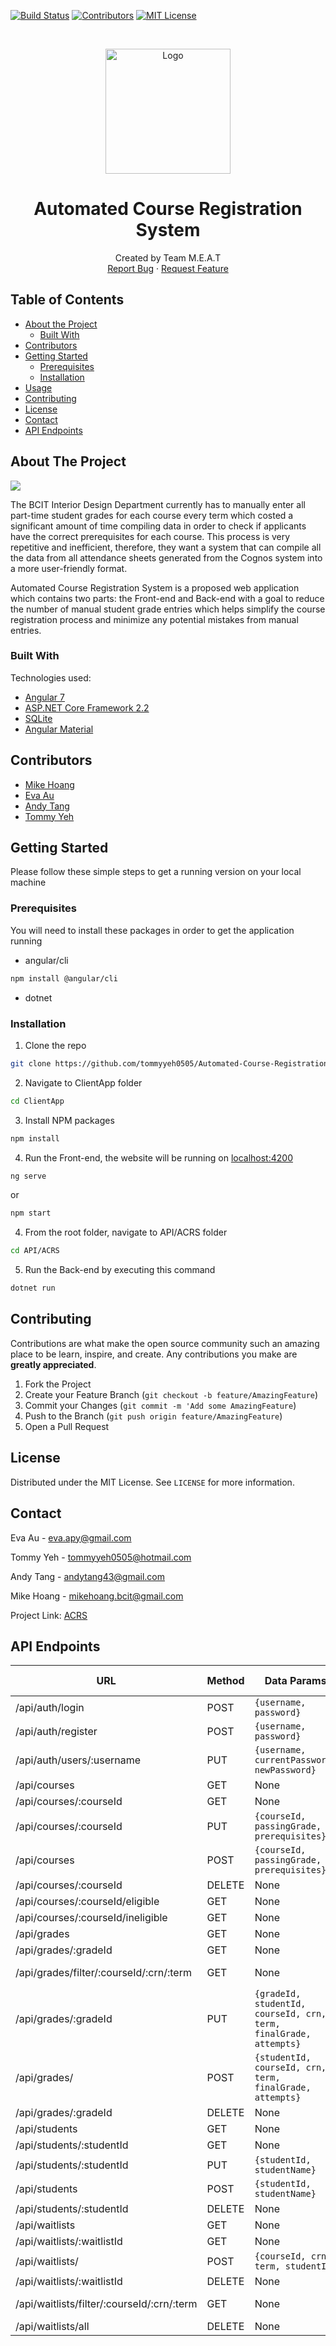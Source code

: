 <!-- PROJECT SHIELDS -->
[![Build Status][build-shield]]()
[![Contributors][contributors-shield]]()
[![MIT License][license-shield]][license-url]



<!-- PROJECT LOGO -->
<br />
<p align="center">
  <a href="https://github.com/tommyyeh0505/Automated-Course-Registration-System">
    <img src="doc/logo.png" alt="Logo" width="200" height="200">
  </a>

  <h1 align="center">Automated Course Registration System</h1>

  <p align="center">
   Created by Team M.E.A.T
    <br />
    <a href="https://github.com/othneildrew/Best-README-Template/issues">Report Bug</a>
    ·
    <a href="https://github.com/othneildrew/Best-README-Template/issues">Request Feature</a>
  </p>
</p>



<!-- TABLE OF CONTENTS -->
## Table of Contents

* [About the Project](#about-the-project)
  * [Built With](#built-with)
* [Contributors](#contributors)
* [Getting Started](#getting-started)
  * [Prerequisites](#prerequisites)
  * [Installation](#installation)
* [Usage](#usage)
* [Contributing](#contributing)
* [License](#license)
* [Contact](#contact)
* [API Endpoints](#api-endpoints)



<!-- ABOUT THE PROJECT -->
## About The Project

<img src="doc/background.PNG">

The BCIT Interior Design Department currently has to manually enter all part-time student grades for each course every term which costed a significant amount of time compiling data in order to check if applicants have the correct prerequisites for each course. This process is very repetitive and inefficient, therefore, they want a system that can compile all the data from all attendance sheets generated from the Cognos system into a more user-friendly format. 

Automated Course Registration System is a proposed web application which contains two parts: the Front-end and Back-end with a goal to reduce the number of manual student grade entries which helps simplify the course registration process and minimize any potential mistakes from manual entries.


### Built With
Technologies used:
* [Angular 7](https://angular.io/)
* [ASP.NET Core Framework 2.2](https://dotnet.microsoft.com/)
* [SQLite](https://www.sqlite.org/index.html)
* [Angular Material](https://material.angular.io/)

## Contributors
* <a href="https://github.com/mikah13">Mike Hoang</a>
* <a href="https://github.com/EvaAusa">Eva Au</a>
* <a href="https://github.com/aght">Andy Tang</a>
* <a href="https://github.com/tommyyeh0505">Tommy Yeh</a>


<!-- GETTING STARTED -->
## Getting Started

Please follow these simple steps to get a running version on your local machine

### Prerequisites

You will need to install these packages in order to get the application running
* angular/cli
```sh
npm install @angular/cli
```
* dotnet

### Installation

1. Clone the repo
```sh
git clone https://github.com/tommyyeh0505/Automated-Course-Registration-System
```
2. Navigate to ClientApp folder
```sh
cd ClientApp
```
3. Install NPM packages
```sh
npm install
```
4. Run the Front-end, the website will be running on [localhost:4200](http://localhost:4200/)
```sh
ng serve
```
or
```sh
npm start
```
4. From the root folder, navigate to API/ACRS folder
```sh
cd API/ACRS
```
5. Run the Back-end by executing this command
```sh
dotnet run
```

<!-- CONTRIBUTING -->
## Contributing

Contributions are what make the open source community such an amazing place to be learn, inspire, and create. Any contributions you make are **greatly appreciated**.

1. Fork the Project
2. Create your Feature Branch (`git checkout -b feature/AmazingFeature`)
3. Commit your Changes (`git commit -m 'Add some AmazingFeature`)
4. Push to the Branch (`git push origin feature/AmazingFeature`)
5. Open a Pull Request



<!-- LICENSE -->
## License

Distributed under the MIT License. See `LICENSE` for more information.



<!-- CONTACT -->
## Contact

Eva Au - eva.apy@gmail.com

Tommy Yeh - tommyyeh0505@hotmail.com 

Andy Tang - andytang43@gmail.com 

Mike Hoang - mikehoang.bcit@gmail.com

Project Link: [ACRS](https://github.com/tommyyeh0505/Automated-Course-Registration-System)


## API Endpoints
| URL                                        | Method | Data Params                                                     | URL Params          |
|--------------------------------------------|--------|-----------------------------------------------------------------|---------------------|
| /api/auth/login                            | POST   | `{username, password}`                                            | None                |
| /api/auth/register                         | POST   | `{username, password}`                                            | None                |
| /api/auth/users/:username                  | PUT    | `{username, currentPassword, newPassword}`                        | username            |
| /api/courses                               | GET    | None                                                            | None                |
| /api/courses/:courseId                     | GET    | None                                                            | courseId            |
| /api/courses/:courseId                     | PUT    | `{courseId, passingGrade, prerequisites}`                         | courseId            |
| /api/courses                               | POST   | `{courseId, passingGrade, prerequisites}`                         | None                |
| /api/courses/:courseId                     | DELETE | None                                                            | courseId            |
| /api/courses/:courseId/eligible            | GET    | None                                                            | courseId            |
| /api/courses/:courseId/ineligible          | GET    | None                                                            | courseId            |
| /api/grades                                | GET    | None                                                            | None                |
| /api/grades/:gradeId                       | GET    | None                                                            | gradeId             |
| /api/grades/filter/:courseId/:crn/:term    | GET    | None                                                            | courseId, crn, term |
| /api/grades/:gradeId                       | PUT    | `{gradeId, studentId, courseId, crn, term, finalGrade, attempts}` | gradeId             |
| /api/grades/                               | POST   | `{studentId, courseId, crn, term, finalGrade, attempts}`          | None                |
| /api/grades/:gradeId                       | DELETE | None                                                            | None                |
| /api/students                              | GET    | None                                                            | None                |
| /api/students/:studentId                   | GET    | None                                                            | studentId           |
| /api/students/:studentId                   | PUT    | `{studentId, studentName}`                                        | studentId           |
| /api/students                              | POST   | `{studentId, studentName}`                                        | studentId           |
| /api/students/:studentId                   | DELETE | None                                                            | studentId           |
| /api/waitlists                             | GET    | None                                                            | None                |
| /api/waitlists/:waitlistId                 | GET    | None                                                            | waitlistId          |
| /api/waitlists/                            | POST   | `{courseId, crn, term, studentId}`                                | None                |
| /api/waitlists/:waitlistId                 | DELETE | None                                                            | None                |
| /api/waitlists/filter/:courseId/:crn/:term | GET    | None                                                            | courseId, crn, term |
| /api/waitlists/all                         | DELETE | None                                                            | None                |


<!-- MARKDOWN LINKS & IMAGES -->
[build-shield]: https://img.shields.io/badge/build-passing-brightgreen.svg?style=flat-square
[contributors-shield]: https://img.shields.io/badge/contributors-1-orange.svg?style=flat-square
[license-shield]: https://img.shields.io/badge/license-MIT-blue.svg?style=flat-square
[license-url]: https://github.com/tommyyeh0505/Automated-Course-Registration-System/blob/master/LICENSE
